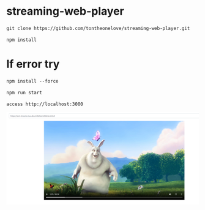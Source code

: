 # streaming-web-player

```
git clone https://github.com/tontheonelove/streaming-web-player.git
```

```
npm install
```
# If error try 

```
npm install --force
```

```
npm run start
```


```
access http://localhost:3000
```

<img src=pic.png/>
